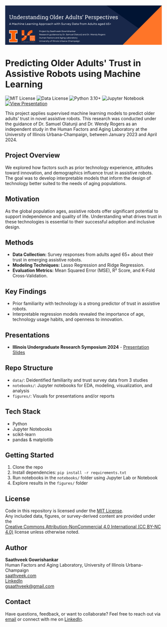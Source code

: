 ![Project Banner](assets/github_banner_ml_oa.png)

# Predicting Older Adults' Trust in Assistive Robots using Machine Learning

![MIT License](https://img.shields.io/badge/License-MIT-blue.svg)
![Data License](https://img.shields.io/badge/Data%20License-CC--BY--NC%204.0-lightgrey)
![Python 3.10+](https://img.shields.io/badge/Python-3.10%2B-blue)
![Jupyter Notebook](https://img.shields.io/badge/Notebook-Jupyter-orange.svg)
[![View Presentation](https://img.shields.io/badge/View-Presentation-green)](https://saathveek.com/Projects/UGRS_2024/Slides)

This project applies supervised machine learning models to predict older adults’ trust in novel assistive robots. This research was conducted under the guidance of Dr. Samuel Olatunji and Dr. Wendy Rogers as an independent study in the Human Factors and Aging Laboratory at the University of Illinois Urbana-Champaign, between January 2023 and April 2024.

## Project Overview

We explored how factors such as prior technology experience, attitudes toward innovation, and demographics influence trust in assistive robots. The goal was to develop interpretable models that inform the design of technology better suited to the needs of aging populations.

## Motivation

As the global population ages, assistive robots offer significant potential to support independence and quality of life. Understanding what drives trust in these technologies is essential to their successful adoption and inclusive design.

## Methods

- **Data Collection:** Survey responses from adults aged 65+ about their trust in emerging assistive robots.
- **Modeling Techniques:** Lasso Regression and Ridge Regression.
- **Evaluation Metrics:** Mean Squared Error (MSE), R² Score, and K-Fold Cross-Validation.

## Key Findings

- Prior familiarity with technology is a strong predictor of trust in assistive robots.
- Interpretable regression models revealed the importance of age, technology usage habits, and openness to innovation.

## Presentations

- **Illinois Undergraduate Research Symposium 2024** - [Presentation Slides](https://saathveek.com/Projects/UGRS_2024/Slides)

## Repo Structure

- `data/`: Deidentified familiarity and trust survey data from 3 studies  
- `notebooks/`: Jupyter notebooks for EDA, modeling, visualization, and analysis  
- `figures/`: Visuals for presentations and/or reports  

## Tech Stack

- Python  
- Jupyter Notebooks  
- scikit-learn  
- pandas & matplotlib

## Getting Started

1. Clone the repo  
2. Install dependencies: `pip install -r requirements.txt`  
3. Run notebooks in the `notebooks/` folder using Jupyter Lab or Notebook  
4. Explore results in the `figures/` folder

## License

Code in this repository is licensed under the [MIT License](LICENSE).  
Any included data, figures, or survey-derived content are provided under the  
[Creative Commons Attribution-NonCommercial 4.0 International (CC BY-NC 4.0)](https://creativecommons.org/licenses/by-nc/4.0/) license unless otherwise noted.

## Author

**Saathveek Gowrishankar**  
Human Factors and Aging Laboratory, University of Illinois Urbana-Champaign  
[saathveek.com](https://saathveek.com)  
[LinkedIn](https://linkedin.com/in/saathveek)  
[gsaathveek@gmail.com](mailto:gsaathveek@gmail.com)

## Contact

Have questions, feedback, or want to collaborate? Feel free to reach out via [email](mailto:gsaathveek@gmail.com) or connect with me on [LinkedIn](https://linkedin.com/in/saathveek).